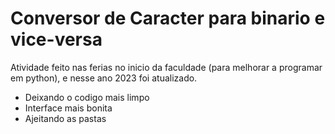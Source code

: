 # Conversor de Caracter para binario e vice-versa
Atividade feito nas ferias no inicio da faculdade (para melhorar a programar em python), e nesse ano 2023 foi atualizado.
* Deixando o codigo mais limpo
* Interface mais bonita 
* Ajeitando as pastas
